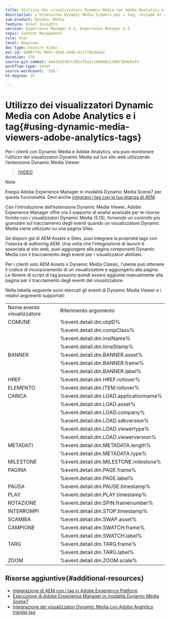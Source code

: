 ```yaml
---
title: Utilizzo dei visualizzatori Dynamic Media con Adobe Analytics e i tag
description: L’estensione Dynamic Media Viewers per i tag, insieme al rilascio di Dynamic Media Viewers 5.13, consente ai clienti di Dynamic Media, Adobe Analytics e tag di utilizzare eventi e dati specifici per i visualizzatori Dynamic Media nella propria configurazione di tag.
sub-product: Dynamic Media
feature: Asset Insights
version: Experience Manager 6.4, Experience Manager 6.5
topic: Content Management
role: User
level: Beginner
doc-type: Feature Video
exl-id: 9d807f4c-999c-45e6-a9db-6c1776bddda1
duration: 576
source-git-commit: 48433a5367c281cf5a1c106b08a1306f1b0e8ef4
workflow-type: tm+mt
source-wordcount: '325'
ht-degree: 2%

---
```


# Utilizzo dei visualizzatori Dynamic Media con Adobe Analytics e i tag{#using-dynamic-media-viewers-adobe-analytics-tags}

Per i clienti con Dynamic Media e Adobe Analytics, ora puoi monitorare l’utilizzo dei visualizzatori Dynamic Media sul tuo sito web utilizzando l’estensione Dynamic Media Viewer.

>[!VIDEO](https://video.tv.adobe.com/v/29308?quality=12&learn=on)

>[!NOTE]
>
> Esegui Adobe Experience Manager in modalità Dynamic Media Scene7 per questa funzionalità. Devi anche [integrare i tag con la tua istanza di AEM](https://experienceleague.adobe.com/docs/experience-manager-learn/sites/integrations/experience-platform-launch/overview.html?lang=it).

Con l’introduzione dell’estensione Dynamic Media Viewer, Adobe Experience Manager offre ora il supporto di analisi avanzate per le risorse fornite con i visualizzatori Dynamic Media (5.13), fornendo un controllo più granulare sul tracciamento degli eventi quando un visualizzatore Dynamic Media viene utilizzato su una pagina Sites.

Se disponi già di AEM Assets e Sites, puoi integrare la proprietà tags con l’istanza di authoring AEM. Una volta che l’integrazione di launch è associata al sito web, puoi aggiungere alla pagina componenti Dynamic Media con il tracciamento degli eventi per i visualizzatori abilitato.

Per i clienti solo AEM Assets o Dynamic Media Classic, l’utente può ottenere il codice di incorporamento di un visualizzatore e aggiungerlo alla pagina. Le librerie di script di tag possono quindi essere aggiunte manualmente alla pagina per il tracciamento degli eventi del visualizzatore.

Nella tabella seguente sono elencati gli eventi di Dynamic Media Viewer e i relativi argomenti supportati:

<table>
   <tbody>
      <tr>
         <td>Nome evento visualizzatore</td>
         <td>Riferimento argomento</td>
      </tr>
      <tr>
         <td> COMUNE </td>
         <td> %event.detail.dm.objID% </td>
      </tr>
      <tr>
         <td> </td>
         <td> %event.detail.dm.compClass% </td>
      </tr>
      <tr>
         <td> </td>
         <td> %event.detail.dm.instName% </td>
      </tr>
      <tr>
         <td> </td>
         <td> %event.detail.dm.timeStamp% </td>
      </tr>
      <tr>
         <td> BANNER <br></td>
         <td> %event.detail.dm.BANNER.asset% </td>
      </tr>
      <tr>
         <td> </td>
         <td> %event.detail.dm.BANNER.frame% </td>
      </tr>
      <tr>
         <td> </td>
         <td> %event.detail.dm.BANNER.label% </td>
      </tr>
      <tr>
         <td> HREF </td>
         <td> %event.detail.dm.HREF.rollover% </td>
      </tr>
      <tr>
         <td> ELEMENTO </td>
         <td> %event.detail.dm.ITEM.rollover% </td>
      </tr>
      <tr>
         <td> CARICA </td>
         <td> %event.detail.dm.LOAD.applicationname% </td>
      </tr>
      <tr>
         <td><strong> </strong></td>
         <td> %event.detail.dm.LOAD.asset% </td>
      </tr>
      <tr>
         <td><strong> </strong></td>
         <td> %event.detail.dm.LOAD.company% </td>
      </tr>
      <tr>
         <td><strong> </strong></td>
         <td> %event.detail.dm.LOAD.sdkversion% </td>
      </tr>
      <tr>
         <td><strong> </strong></td>
         <td> %event.detail.dm.LOAD.viewertype% </td>
      </tr>
      <tr>
         <td><strong> </strong></td>
         <td> %event.detail.dm.LOAD.viewerversion% </td>
      </tr>
      <tr>
         <td> METADATI </td>
         <td> %event.detail.dm.METADATA.length% </td>
      </tr>
      <tr>
         <td> </td>
         <td> %event.detail.dm.METADATA.type% </td>
      </tr>
      <tr>
         <td> MILESTONE </td>
         <td> %event.detail.dm.MILESTONE.milestone% </td>
      </tr>
      <tr>
         <td> PAGINA </td>
         <td> %event.detail.dm.PAGE.frame% </td>
      </tr>
      <tr>
         <td> </td>
         <td> %event.detail.dm.PAGE.label% </td>
      </tr>
      <tr>
         <td> PAUSA </td>
         <td> %event.detail.dm.PAUSE.timestamp% </td>
      </tr>
      <tr>
         <td> PLAY </td>
         <td> %event.detail.dm.PLAY.timestamp% </td>
      </tr>
      <tr>
         <td> ROTAZIONE </td>
         <td> %event.detail.dm.SPIN.framenumber% </td>
      </tr>
      <tr>
         <td> INTERROMPI </td>
         <td> %event.detail.dm.STOP.timestamp% </td>
      </tr>
      <tr>
         <td> SCAMBIA </td>
         <td> %event.detail.dm.SWAP.asset% </td>
      </tr>
      <tr>
         <td> CAMPIONE </td>
         <td> %event.detail.dm.SWATCH.frame% </td>
      </tr>
      <tr>
         <td> </td>
         <td> %event.detail.dm.SWATCH.label% </td>
      </tr>
      <tr>
         <td> TARG </td>
         <td> %event.detail.dm.TARG.frame% </td>
      </tr>
      <tr>
         <td> </td>
         <td> %event.detail.dm.TARG.label% </td>
      </tr>
      <tr>
         <td> ZOOM </td>
         <td> %event.detail.dm.ZOOM.scale% </td>
      </tr>
   </tbody>
</table>

## Risorse aggiuntive{#additional-resources}

* [Integrazione di AEM con i tag in Adobe Experience Platform](https://experienceleague.adobe.com/docs/experience-manager-learn/sites/integrations/experience-platform-launch/overview.html?lang=it)
* [Esecuzione di Adobe Experience Manager in modalità Dynamic Media Scene7](https://experienceleague.adobe.com/docs/experience-manager-65/assets/dynamic/config-dms7.html?lang=it)
* [Integrazione dei visualizzatori Dynamic Media con Adobe Analytics tramite tag](https://experienceleague.adobe.com/docs/experience-manager-learn/assets/dynamic-media/dynamic-media-viewer-extension-use.html?lang=it)
